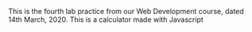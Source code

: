 This is the fourth lab practice from our Web Development course, dated 14th March, 2020. This is a calculator made with Javascript 
